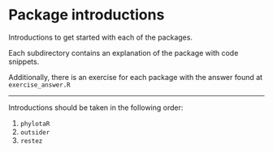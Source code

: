 # Package introductions

Introductions to get started with each of the packages.

Each subdirectory contains an explanation of the package
with code snippets.

Additionally, there is an exercise for each package
with the answer found at `exercise_answer.R`

* * *

Introductions should be taken in the following order:

1. `phylotaR`
2. `outsider`
3. `restez`



